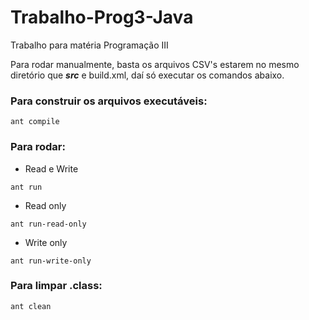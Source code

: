 # Trabalho-Prog3-Java
Trabalho para matéria Programação III

Para rodar manualmente, basta os arquivos CSV's estarem no mesmo diretório que ***src*** e build.xml, daí só executar os comandos abaixo.

### Para construir os arquivos executáveis: 
```
ant compile
```

### Para rodar:
- Read e Write
```
ant run
```
- Read only
```
ant run-read-only
```
- Write only
```
ant run-write-only
```

### Para limpar .class:
```
ant clean
```
